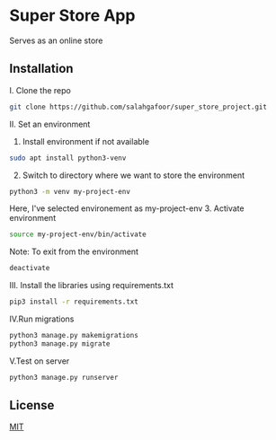 # Super Store App

Serves as an online store

## Installation

I. Clone the repo
```bash
git clone https://github.com/salahgafoor/super_store_project.git
```
II. Set an environment
1. Install environment if not available
```bash
sudo apt install python3-venv
```
2. Switch to directory where we want to store the environment
```bash
python3 -m venv my-project-env
```
Here, I've selected environement as my-project-env
3. Activate environment
```bash
source my-project-env/bin/activate
```
Note: To exit from the environment
```bash
deactivate
```
III. Install the libraries using requirements.txt
```bash
pip3 install -r requirements.txt
```
IV.Run migrations
```bash
python3 manage.py makemigrations
python3 manage.py migrate
```
V.Test on server
```bash
python3 manage.py runserver
```

## License
[MIT](https://choosealicense.com/licenses/mit/)